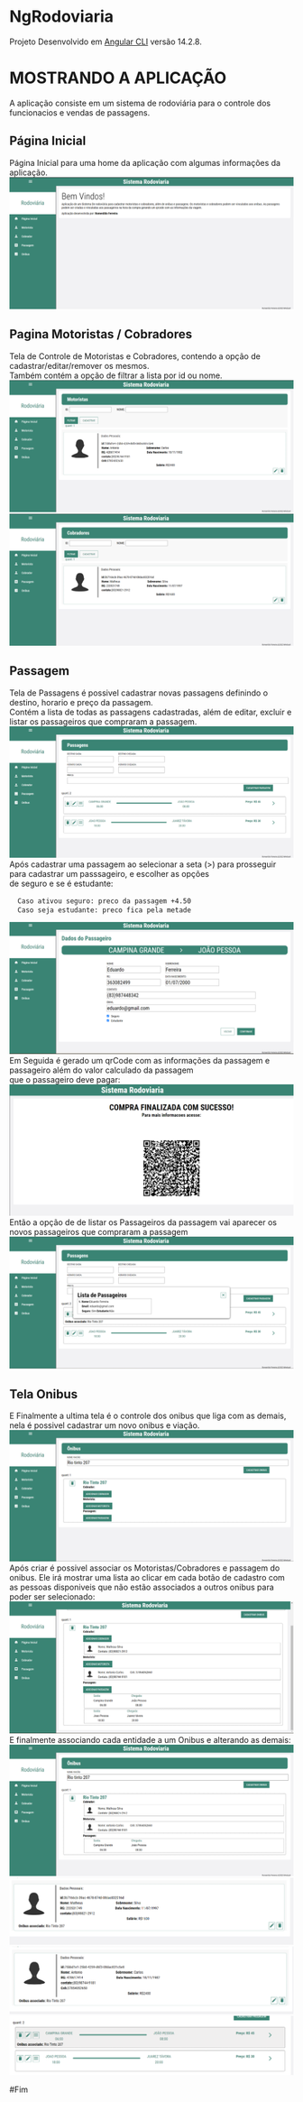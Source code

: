 # NgRodoviaria

Projeto Desenvolvido em [Angular CLI](https://github.com/angular/angular-cli) versão 14.2.8.

# MOSTRANDO A APLICAÇÃO
A aplicação consiste em um sistema de rodoviária para o controle dos funcionacios e vendas de passagens.

## Página Inicial
Página Inicial para uma home da aplicação com algumas informações da aplicação.
![](https://github.com/Romenildo/Treinamento-GIT/blob/master/imgs/mindsait/paginaInicial.png)

## Pagina Motoristas / Cobradores
Tela de Controle de Motoristas e Cobradores, contendo a opção de cadastrar/editar/remover os mesmos.    
Também contém a opção de filtrar a lista por id ou nome.
![](https://github.com/Romenildo/Treinamento-GIT/blob/master/imgs/mindsait/motorista.png)
![](https://github.com/Romenildo/Treinamento-GIT/blob/master/imgs/mindsait/cobrador.png)

## Passagem
Tela de Passagens é possivel cadastrar novas passagens definindo o destino, horario e preço da passagem.   
Contém a lista de todas as passagens cadastradas, além de editar, excluir e listar os passageiros que compraram a passagem.   
![](https://github.com/Romenildo/Treinamento-GIT/blob/master/imgs/mindsait/passagem.png)
Após cadastrar uma passagem ao selecionar a seta (>) para prosseguir para cadastrar um passsageiro, e escolher as opções   
de seguro e se é estudante:   
```
  Caso ativou seguro: preco da passagem +4.50
  Caso seja estudante: preco fica pela metade
```   
![](https://github.com/Romenildo/Treinamento-GIT/blob/master/imgs/mindsait/passageiroPreenchido.png)
Em Seguida é gerado um qrCode com as informações da passagem e passageiro além do valor calculado da passagem    
que o passageiro deve pagar:
![](https://github.com/Romenildo/Treinamento-GIT/blob/master/imgs/mindsait/qrccode.png)
Então a opção de de listar os Passageiros da passagem vai aparecer os novos passageiros que compraram a passagem
![](https://github.com/Romenildo/Treinamento-GIT/blob/master/imgs/mindsait/listaPassageiros.png)

## Tela Onibus
E Finalmente a ultima tela é o controle dos onibus que liga com as demais, nela é possivel cadastrar um novo onibus e viação.   
![](https://github.com/Romenildo/Treinamento-GIT/blob/master/imgs/mindsait/onibus.png)
Após criar é possivel associar os Motoristas/Cobradores e passagem do onibus. Ele irá mostrar uma lista ao clicar em cada botão de cadastro
com as pessoas disponiveis que não estão associados a outros onibus para poder ser selecionado:
![](https://github.com/Romenildo/Treinamento-GIT/blob/master/imgs/mindsait/onibusListaCadastro.png)
E finalmente associando cada entidade a um Onibus e alterando as demais:
![](https://github.com/Romenildo/Treinamento-GIT/blob/master/imgs/mindsait/onibusFinal.png)
![](https://github.com/Romenildo/Treinamento-GIT/blob/master/imgs/mindsait/cobradorAssociado.png)
![](https://github.com/Romenildo/Treinamento-GIT/blob/master/imgs/mindsait/motoristaAssociado.png)
![](https://github.com/Romenildo/Treinamento-GIT/blob/master/imgs/mindsait/passagemAssociado.png)

#Fim

